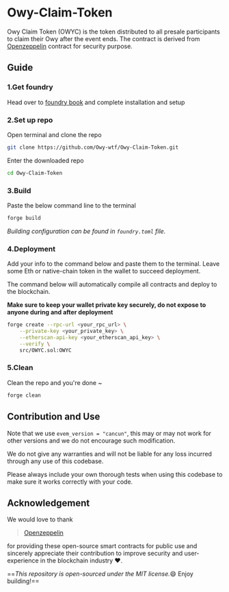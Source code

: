 # Owy-Claim-Token

Owy Claim Token (OWYC) is the token distributed to all presale participants to claim their Owy after the event ends. The contract is derived from [Openzeppelin](https://github.com/OpenZeppelin/openzeppelin-contracts/blob/master/contracts/token/ERC20/ERC20.sol) contract for security purpose.

## Guide

### 1.Get foundry

Head over to [foundry book](https://book.getfoundry.sh/) and complete installation and setup

### 2.Set up repo

Open terminal and clone the repo

```bash
git clone https://github.com/Owy-wtf/Owy-Claim-Token.git
```

Enter the downloaded repo

```bash
cd Owy-Claim-Token
```

### 3.Build

Paste the below command line to the terminal

```bash
forge build
```

_Building configuration can be found in `foundry.toml` file._

### 4.Deployment

Add your info to the command below and paste them to the terminal. Leave some Eth or native-chain token in the wallet to succeed deployment.

The command below will automatically compile all contracts and deploy to the blockchain.

**Make sure to keep your wallet private key securely, do not expose to anyone during and after deployment**

```bash
forge create --rpc-url <your_rpc_url> \
    --private-key <your_private_key> \
    --etherscan-api-key <your_etherscan_api_key> \
    --verify \
    src/OWYC.sol:OWYC
```

### 5.Clean

Clean the repo and you're done ~

```bash
forge clean
```

## Contribution and Use

Note that we use `evem_version = "cancun"`, this may or may not work for other versions and we do not encourage such modification.

We do not give any warranties and will not be liable for any loss incurred through any use of this codebase.

Please always include your own thorough tests when using this codebase to make sure it works correctly with your code.

## Acknowledgement

We would love to thank

> [Openzeppelin](https://github.com/OpenZeppelin/openzeppelin-contracts)

for providing these open-source smart contracts for public use and sincerely appreciate their contribution to improve security and user-experience in the blockchain industry :heart:.

==_This repository is open-sourced under the MIT license._:smile: Enjoy building!==

